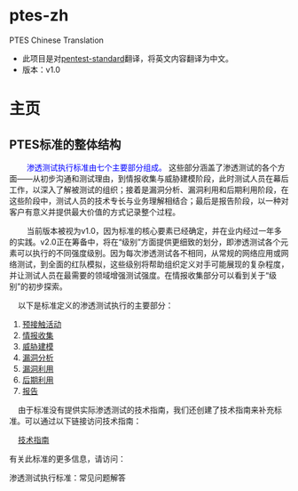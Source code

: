 # ptes-zh

PTES Chinese Translation

- 此项目是对[pentest-standard](http://www.pentest-standard.org)翻译，将英文内容翻译为中文。
- 版本：v1.0

# 主页

## PTES标准的整体结构

        <span style="color: blue">渗透测试执行标准由七个主要部分组成。</span> 这些部分涵盖了渗透测试的各个方面——从初步沟通和测试理由，到情报收集与威胁建模阶段，此时测试人员在幕后工作，以深入了解被测试的组织；接着是漏洞分析、漏洞利用和后期利用阶段，在这些阶段中，测试人员的技术专长与业务理解相结合；最后是报告阶段，以一种对客户有意义并提供最大价值的方式记录整个过程。

        当前版本被视为v1.0，因为标准的核心要素已经确定，并在业内经过一年多的实践。v2.0正在筹备中，将在“级别”方面提供更细致的划分，即渗透测试各个元素可以执行的不同强度级别。因为每次渗透测试各不相同，从常规的网络应用或网络测试，到全面的红队模拟，这些级别将帮助组织定义对手可能展现的复杂程度，并让测试人员在最需要的领域增强测试强度。在情报收集部分可以看到关于“级别”的初步探索。

    以下是标准定义的渗透测试执行的主要部分：

1. [预接触活动](./main-page/pre-engagement.md)
2. [情报收集](./main-page/Intelligence_Gathering.md)
3. [威胁建模](./main-page/Threat_Modeling.md)
4. [漏洞分析](./Vulnerabliity_Analysis.md)
5. [漏洞利用](./Exploitation.md)
6. [后期利用]()
7. [报告]()

    由于标准没有提供实际渗透测试的技术指南，我们还创建了技术指南来补充标准。可以通过以下链接访问技术指南：

    [技术指南](./ptes_technical_guidelines/PTES_Technial_Guidelines.md)

有关此标准的更多信息，请访问：

渗透测试执行标准：常见问题解答
